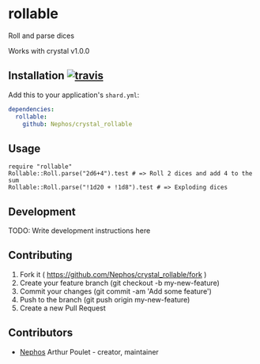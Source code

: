 # rollable

Roll and parse dices

Works with crystal v1.0.0

## Installation [![travis](https://travis-ci.org/Nephos/crystal_rollable.svg)](https://travis-ci.org/Nephos/crystal_rollable)

Add this to your application's `shard.yml`:

```yaml
dependencies:
  rollable:
    github: Nephos/crystal_rollable
```


## Usage


```crystal
require "rollable"
Rollable::Roll.parse("2d6+4").test # => Roll 2 dices and add 4 to the sum
Rollable::Roll.parse("!1d20 + !1d8").test # => Exploding dices
```


## Development

TODO: Write development instructions here

## Contributing

1. Fork it ( https://github.com/Nephos/crystal_rollable/fork )
2. Create your feature branch (git checkout -b my-new-feature)
3. Commit your changes (git commit -am 'Add some feature')
4. Push to the branch (git push origin my-new-feature)
5. Create a new Pull Request

## Contributors

- [Nephos](https://github.com/Nephos) Arthur Poulet - creator, maintainer

